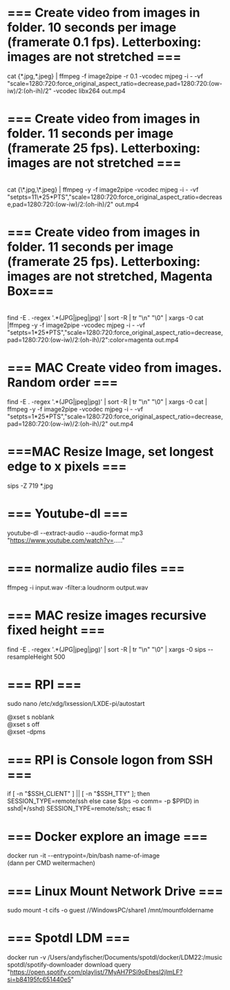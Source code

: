 # === Create video from images in folder. 10 seconds per image (framerate 0.1 fps). Letterboxing: images are not stretched ===<br>

cat {\*.jpg,\*.jpeg} | ffmpeg -f image2pipe -r 0.1 -vcodec mjpeg -i - -vf "scale=1280:720:force_original_aspect_ratio=decrease,pad=1280:720:(ow-iw)/2:(oh-ih)/2" -vcodec libx264 out.mp4

# === Create video from images in folder. 11 seconds per image (framerate 25 fps). Letterboxing: images are not stretched ===

<br>
cat {\*.jpg,\*.jpeg} | ffmpeg -y -f image2pipe -vcodec mjpeg -i - -vf "setpts=11\*25*PTS","scale=1280:720:force_original_aspect_ratio=decrease,pad=1280:720:(ow-iw)/2:(oh-ih)/2" out.mp4

# === Create video from images in folder. 11 seconds per image (framerate 25 fps). Letterboxing: images are not stretched, Magenta Box===

<br>
find -E . -regex '.*(JPG|jpeg|jpg)' | sort -R | tr "\n" "\0" | xargs -0 cat |ffmpeg -y -f image2pipe -vcodec mjpeg -i - -vf "setpts=1*25*PTS","scale=1280:720:force_original_aspect_ratio=decrease,pad=1280:720:(ow-iw)/2:(oh-ih)/2":color=magenta out.mp4

# === MAC Create video from images. Random order ===<br>

find -E . -regex '.\*(JPG|jpeg|jpg)' | sort -R | tr "\n" "\0" | xargs -0 cat | ffmpeg -y -f image2pipe -vcodec mjpeg -i - -vf "setpts=1\*25\*PTS","scale=1280:720:force_original_aspect_ratio=decrease,pad=1280:720:(ow-iw)/2:(oh-ih)/2" out.mp4

# ===MAC Resize Image, set longest edge to x pixels ===<br>

sips -Z 719 \*.jpg

# === Youtube-dl ===<br>

youtube-dl --extract-audio --audio-format mp3 "https://www.youtube.com/watch?v=....."

# === normalize audio files ===<br>

ffmpeg -i input.wav -filter:a loudnorm output.wav

# === MAC resize images recursive fixed height ===<br>

find -E . -regex '.\*(JPG|jpeg|jpg)' | sort -R | tr "\n" "\0" | xargs -0 sips --resampleHeight 500

# === RPI ===<br>

sudo nano /etc/xdg/lxsession/LXDE-pi/autostart

@xset s noblank<br>
@xset s off<br>
@xset -dpms<br>

# === RPI is Console logon from SSH ===<br>

if [ -n "$SSH_CLIENT" ] || [ -n "$SSH_TTY" ]; then
SESSION_TYPE=remote/ssh
else
case $(ps -o comm= -p $PPID) in
sshd|\*/sshd) SESSION_TYPE=remote/ssh;;
esac
fi

# === Docker explore an image ===<br>

docker run -it --entrypoint=/bin/bash name-of-image  
(dann per CMD weitermachen)


# === Linux Mount Network Drive ===<br>

sudo mount -t cifs -o guest //WindowsPC/share1 /mnt/mountfoldername


# === Spotdl LDM ===<br>

docker run -v /Users/andyfischer/Documents/spotdl/docker/LDM22:/music spotdl/spotify-downloader download query "https://open.spotify.com/playlist/7MyAH7PSi9oEhesI2jlmLF?si=b84195fc651440e5"
